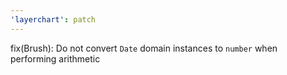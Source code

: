 ```yaml
---
'layerchart': patch
---
```


fix(Brush): Do not convert `Date` domain instances to `number` when performing arithmetic
